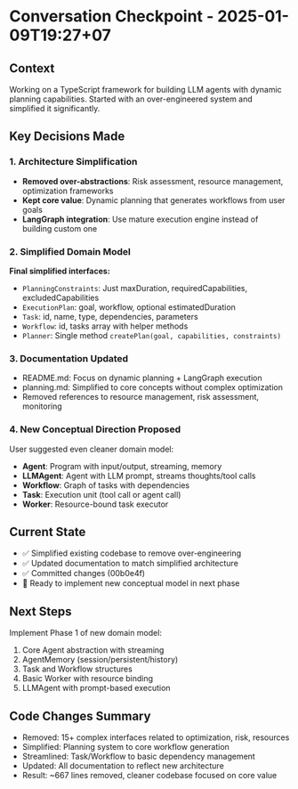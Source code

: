 # Conversation Checkpoint - 2025-01-09T19:27+07

## Context
Working on a TypeScript framework for building LLM agents with dynamic planning capabilities. Started with an over-engineered system and simplified it significantly.

## Key Decisions Made

### 1. Architecture Simplification
- **Removed over-abstractions**: Risk assessment, resource management, optimization frameworks
- **Kept core value**: Dynamic planning that generates workflows from user goals
- **LangGraph integration**: Use mature execution engine instead of building custom one

### 2. Simplified Domain Model
**Final simplified interfaces:**
- `PlanningConstraints`: Just maxDuration, requiredCapabilities, excludedCapabilities  
- `ExecutionPlan`: goal, workflow, optional estimatedDuration
- `Task`: id, name, type, dependencies, parameters
- `Workflow`: id, tasks array with helper methods
- `Planner`: Single method `createPlan(goal, capabilities, constraints)`

### 3. Documentation Updated
- README.md: Focus on dynamic planning + LangGraph execution
- planning.md: Simplified to core concepts without complex optimization
- Removed references to resource management, risk assessment, monitoring

### 4. New Conceptual Direction Proposed
User suggested even cleaner domain model:
- **Agent**: Program with input/output, streaming, memory
- **LLMAgent**: Agent with LLM prompt, streams thoughts/tool calls  
- **Workflow**: Graph of tasks with dependencies
- **Task**: Execution unit (tool call or agent call)
- **Worker**: Resource-bound task executor

## Current State
- ✅ Simplified existing codebase to remove over-engineering
- ✅ Updated documentation to match simplified architecture  
- ✅ Committed changes (00b0e4f)
- 🚧 Ready to implement new conceptual model in next phase

## Next Steps
Implement Phase 1 of new domain model:
1. Core Agent abstraction with streaming
2. AgentMemory (session/persistent/history)
3. Task and Workflow structures  
4. Basic Worker with resource binding
5. LLMAgent with prompt-based execution

## Code Changes Summary
- Removed: 15+ complex interfaces related to optimization, risk, resources
- Simplified: Planning system to core workflow generation
- Streamlined: Task/Workflow to basic dependency management
- Updated: All documentation to reflect new architecture
- Result: ~667 lines removed, cleaner codebase focused on core value